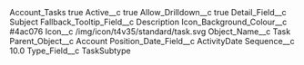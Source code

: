 <?xml version="1.0" encoding="UTF-8"?>
<CustomMetadata xmlns="http://soap.sforce.com/2006/04/metadata" xmlns:xsi="http://www.w3.org/2001/XMLSchema-instance" xmlns:xsd="http://www.w3.org/2001/XMLSchema">
    <label>Account_Tasks</label>
    <protected>true</protected>
    <values>
        <field>Active__c</field>
        <value xsi:type="xsd:boolean">true</value>
    </values>
    <values>
        <field>Allow_Drilldown__c</field>
        <value xsi:type="xsd:boolean">true</value>
    </values>
    <values>
        <field>Detail_Field__c</field>
        <value xsi:type="xsd:string">Subject</value>
    </values>
    <values>
        <field>Fallback_Tooltip_Field__c</field>
        <value xsi:type="xsd:string">Description</value>
    </values>
    <values>
        <field>Icon_Background_Colour__c</field>
        <value xsi:type="xsd:string">#4ac076</value>
    </values>
    <values>
        <field>Icon__c</field>
        <value xsi:type="xsd:string">/img/icon/t4v35/standard/task.svg</value>
    </values>
    <values>
        <field>Object_Name__c</field>
        <value xsi:type="xsd:string">Task</value>
    </values>
    <values>
        <field>Parent_Object__c</field>
        <value xsi:type="xsd:string">Account</value>
    </values>
    <values>
        <field>Position_Date_Field__c</field>
        <value xsi:type="xsd:string">ActivityDate</value>
    </values>
    <values>
        <field>Sequence__c</field>
        <value xsi:type="xsd:double">10.0</value>
    </values>
    <values>
        <field>Type_Field__c</field>
        <value xsi:type="xsd:string">TaskSubtype</value>
    </values>
</CustomMetadata>
